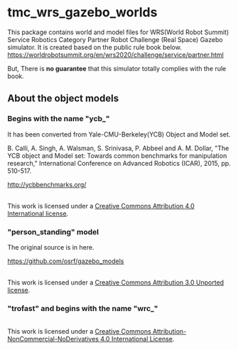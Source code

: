 # tmc_wrs_gazebo_worlds

This package contains world and model files for WRS(World Robot Summit) Service Robotics Category Partner Robot Challenge (Real Space) Gazebo simulator. It is created based on the public rule book below. \
https://worldrobotsummit.org/en/wrs2020/challenge/service/partner.html

But, There is **no guarantee** that this simulator totally complies with the rule book.

## About the object models

### Begins with the name "ycb_"

It has been converted from Yale-CMU-Berkeley(YCB) Object and Model set.

B. Calli, A. Singh, A. Walsman, S. Srinivasa, P. Abbeel and A. M. Dollar, "The YCB object and Model set: Towards
common benchmarks for manipulation research," International Conference on Advanced Robotics (ICAR), 2015, pp. 510-517.

http://ycbbenchmarks.org/

<br />This work is licensed under a <a rel="license" href="https://creativecommons.org/licenses/by/4.0/">Creative Commons Attribution 4.0 International license</a>.

### "person_standing" model

The original source is in here.

https://github.com/osrf/gazebo_models

<br />This work is licensed under a <a rel="license" href="https://creativecommons.org/licenses/by/3.0/">Creative Commons Attribution 3.0 Unported license</a>.

### "trofast" and begins with the name "wrc_"

<br />This work is licensed under a <a rel="license" href="http://creativecommons.org/licenses/by-nc-nd/4.0/">Creative Commons Attribution-NonCommercial-NoDerivatives 4.0 International License</a>.
